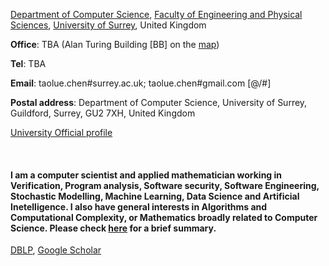 

[Department of Computer Science](https://www.surrey.ac.uk/department-computer-science), [Faculty of Engineering and Physical Sciences](https://www.surrey.ac.uk/faculty-engineering-physical-sciences), 
[University of Surrey](https://www.surrey.ac.uk/), United Kingdom

**Office**: TBA (Alan Turing Building [BB] on the [map](https://www.google.com/maps/place/Faculty+of+Engineering+%26+Physical+Science/@51.2435765,-0.5890422,19.52z/data=!4m13!1m7!3m6!1s0x4875d0c1b0ecf8b1:0x95dc5e842b2f7fd3!2sStag+Hill,+Guildford+GU2+7XH!3b1!8m2!3d51.2440379!4d-0.5880721!3m4!1s0x4875d0c1b05fc2fb:0x4304c678077e16b!8m2!3d51.2434745!4d-0.5889474)) 

**Tel**: TBA

**Email**: taolue.chen#surrey.ac.uk; taolue.chen#gmail.com [@/#]

**Postal address**: Department of Computer Science, University of Surrey, Guildford, Surrey, GU2 7XH, United Kingdom

[University Official profile](https://www.surrey.ac.uk/people/taolue-chen)


<p>&nbsp;</p>

#### I am a computer scientist and applied mathematician working in Verification, Program analysis, Software security, Software Engineering, Stochastic Modelling, Machine Learning, Data Science and Artificial Inetelligence. I also have general interests in Algorithms and Computational Complexity, or Mathematics broadly related to Computer Science. Please check [here](#research) for a brief summary.

[DBLP](https://dblp.uni-trier.de/pers/c/Chen:Taolue.html), [Google Scholar](https://scholar.google.com/citations?user=Qv_-WU4AAAAJ&hl=en&oi=ao)

